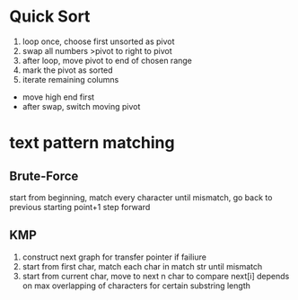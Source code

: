 # Quick Sort
1. loop once, choose first unsorted as pivot
2. swap all numbers >pivot to right to pivot
3. after loop, move pivot to end of chosen range
4. mark the pivot as sorted
5. iterate remaining columns
- move high end first
- after swap, switch moving pivot


# text pattern matching
## Brute-Force
start from beginning, match every character until mismatch,
go back to previous starting point+1 step forward

## KMP
1. construct next graph for transfer pointer if failiure
2. start from first char, match each char in match str until mismatch
3. start from current char, move to next n char to compare
next[i] depends on max overlapping of characters for certain substring length














